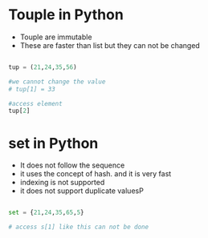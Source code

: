 
# Touple in Python

- Touple are immutable
- These are faster than list but they can not be changed


```python

tup = (21,24,35,56)

#we cannot change the value
# tup[1] = 33

#access element
tup[2]

```


# set in Python

- It does not follow the sequence
- it uses the concept of hash. and it is very fast
- indexing is not supported
- it does not support duplicate valuesP


```python

set = {21,24,35,65,5}

# access s[1] like this can not be done




```